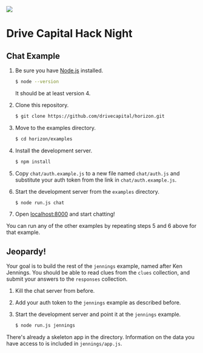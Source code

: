 ![](https://raw.githubusercontent.com/rethinkdb/horizon/next/github-banner.png)

# Drive Capital Hack Night

## Chat Example

1. Be sure you have [Node.js](https://nodejs.org/en/) installed.

    ```sh
    $ node --version
    ```

    It should be at least version 4.

1. Clone this repository.

    ```sh
    $ git clone https://github.com/drivecapital/horizon.git
    ```

1. Move to the examples directory.

    ```sh
    $ cd horizon/examples
    ```

1. Install the development server.

    ```sh
    $ npm install
    ```

1. Copy `chat/auth.example.js` to a new file named `chat/auth.js` and substitute your auth token from the link in `chat/auth.example.js`.

1. Start the development server from the `examples` directory.

    ```sh
    $ node run.js chat
    ```

1. Open [localhost:8000](http://localhost:8000/) and start chatting!

You can run any of the other examples by repeating steps 5 and 6 above for that example.

## Jeopardy!

Your goal is to build the rest of the `jennings` example, named after Ken Jennings. You should be able to read clues from the `clues` collection, and submit your answers to the `responses` collection.

1. Kill the chat server from before.

1. Add your auth token to the `jennings` example as described before.

1. Start the development server and point it at the `jennings` example.

    ```sh
    $ node run.js jennings
    ```

There's already a skeleton app in the directory. Information on the data you have access to is included in `jennings/app.js`.
